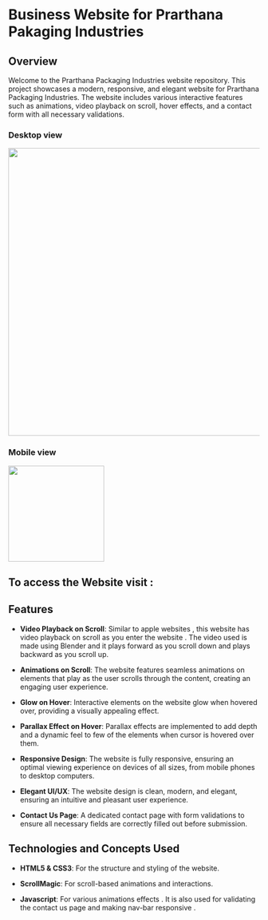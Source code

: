 
# Business Website for Prarthana Pakaging Industries


## Overview

Welcome to the Prarthana Packaging Industries website repository. This project showcases a modern, responsive, and elegant website for Prarthana Packaging Industries. The website includes various interactive features such as animations, video playback on scroll, hover effects, and a contact form with all necessary validations.


### Desktop view

<img src="https://github.com/deva022/PPI-Website/assets/112040328/55f486d1-aca6-49fa-b4e3-908677b609f8" style="width:60vw">

### Mobile view

<img src="https://github.com/deva022/PPI-Website/assets/112040328/a4efb43a-e650-4268-be2d-77a1fb03b34b" style="width:20vw">




## To access the Website visit :


## Features



- **Video Playback on Scroll**: Similar to apple websites , this website has video playback on scroll as you enter the website . The video used is made using Blender and it plays forward as you scroll down and plays backward as you scroll up.

- **Animations on Scroll**: The website features seamless animations on elements that play as the user scrolls through the content, creating an engaging user experience.

- **Glow on Hover**: Interactive elements on the website glow when hovered over, providing a visually appealing effect.

- **Parallax Effect on Hover**: Parallax effects are implemented to add depth and a dynamic feel to few of the elements when cursor is hovered over them.

- **Responsive Design**: The website is fully responsive, ensuring an optimal viewing experience on devices of all sizes, from mobile phones to desktop computers.

- **Elegant UI/UX**: The website design is clean, modern, and elegant, ensuring an intuitive and pleasant user experience.

- **Contact Us Page**: A dedicated contact page with form validations to ensure all necessary fields are correctly filled out before submission.

## Technologies and Concepts Used
- **HTML5 & CSS3**: For the structure and styling of the website.

- **ScrollMagic**: For scroll-based animations and interactions.

- **Javascript**: For various animations effects . It is also used for validating the contact us page and making nav-bar responsive .


